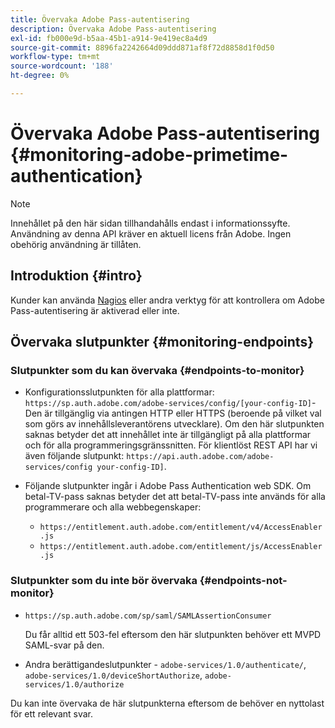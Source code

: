 ```yaml
---
title: Övervaka Adobe Pass-autentisering
description: Övervaka Adobe Pass-autentisering
exl-id: fb000e9d-b5aa-45b1-a914-9e419ec8a4d9
source-git-commit: 8896fa2242664d09ddd871af8f72d8858d1f0d50
workflow-type: tm+mt
source-wordcount: '188'
ht-degree: 0%

---
```


# Övervaka Adobe Pass-autentisering {#monitoring-adobe-primetime-authentication}

>[!NOTE]
>
>Innehållet på den här sidan tillhandahålls endast i informationssyfte. Användning av denna API kräver en aktuell licens från Adobe. Ingen obehörig användning är tillåten.

## Introduktion {#intro}

Kunder kan använda [Nagios](http://www.nagios.org) eller andra verktyg för att kontrollera om Adobe Pass-autentisering är aktiverad eller inte.

## Övervaka slutpunkter {#monitoring-endpoints}

### Slutpunkter som du kan övervaka {#endpoints-to-monitor}

* Konfigurationsslutpunkten för alla plattformar: `https://sp.auth.adobe.com/adobe-services/config/[your-config-ID]`- Den är tillgänglig via antingen HTTP eller HTTPS (beroende på vilket val som görs av innehållsleverantörens utvecklare). Om den här slutpunkten saknas betyder det att innehållet inte är tillgängligt på alla plattformar och för alla programmeringsgränssnitten. För klientlöst REST API har vi även följande slutpunkt: `https://api.auth.adobe.com/adobe-services/config your-config-ID]`.

* Följande slutpunkter ingår i Adobe Pass Authentication web SDK.  Om betal-TV-pass saknas betyder det att betal-TV-pass inte används för alla programmerare och alla webbegenskaper:

   * `https://entitlement.auth.adobe.com/entitlement/v4/AccessEnabler.js`
   * `https://entitlement.auth.adobe.com/entitlement/js/AccessEnabler.js`


### Slutpunkter som du inte bör övervaka {#endpoints-not-monitor}

* `https://sp.auth.adobe.com/sp/saml/SAMLAssertionConsumer`

  Du får alltid ett 503-fel eftersom den här slutpunkten behöver ett MVPD SAML-svar på den.

* Andra berättigandeslutpunkter - `adobe-services/1.0/authenticate/`, `adobe-services/1.0/deviceShortAuthorize`, `adobe-services/1.0/authorize`

Du kan inte övervaka de här slutpunkterna eftersom de behöver en nyttolast för ett relevant svar.
